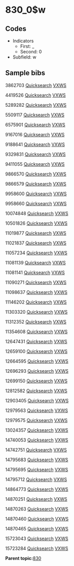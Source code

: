 # 830\_0$w

## Codes

-   Indicators
    -   First: \_
    -   Second: 0
-   Subfield: w

## Sample bibs

3862703 [Quicksearch](https://search.library.yale.edu/catalog/3862703) [VXWS](http://prodorbis.library.yale.edu:7014/vxws/GetHoldingsService?bibId=3862703)

4419526 [Quicksearch](https://search.library.yale.edu/catalog/4419526) [VXWS](http://prodorbis.library.yale.edu:7014/vxws/GetHoldingsService?bibId=4419526)

5289282 [Quicksearch](https://search.library.yale.edu/catalog/5289282) [VXWS](http://prodorbis.library.yale.edu:7014/vxws/GetHoldingsService?bibId=5289282)

5509117 [Quicksearch](https://search.library.yale.edu/catalog/5509117) [VXWS](http://prodorbis.library.yale.edu:7014/vxws/GetHoldingsService?bibId=5509117)

6575901 [Quicksearch](https://search.library.yale.edu/catalog/6575901) [VXWS](http://prodorbis.library.yale.edu:7014/vxws/GetHoldingsService?bibId=6575901)

9167016 [Quicksearch](https://search.library.yale.edu/catalog/9167016) [VXWS](http://prodorbis.library.yale.edu:7014/vxws/GetHoldingsService?bibId=9167016)

9188641 [Quicksearch](https://search.library.yale.edu/catalog/9188641) [VXWS](http://prodorbis.library.yale.edu:7014/vxws/GetHoldingsService?bibId=9188641)

9329831 [Quicksearch](https://search.library.yale.edu/catalog/9329831) [VXWS](http://prodorbis.library.yale.edu:7014/vxws/GetHoldingsService?bibId=9329831)

9411055 [Quicksearch](https://search.library.yale.edu/catalog/9411055) [VXWS](http://prodorbis.library.yale.edu:7014/vxws/GetHoldingsService?bibId=9411055)

9866570 [Quicksearch](https://search.library.yale.edu/catalog/9866570) [VXWS](http://prodorbis.library.yale.edu:7014/vxws/GetHoldingsService?bibId=9866570)

9866579 [Quicksearch](https://search.library.yale.edu/catalog/9866579) [VXWS](http://prodorbis.library.yale.edu:7014/vxws/GetHoldingsService?bibId=9866579)

9958600 [Quicksearch](https://search.library.yale.edu/catalog/9958600) [VXWS](http://prodorbis.library.yale.edu:7014/vxws/GetHoldingsService?bibId=9958600)

9958660 [Quicksearch](https://search.library.yale.edu/catalog/9958660) [VXWS](http://prodorbis.library.yale.edu:7014/vxws/GetHoldingsService?bibId=9958660)

10074848 [Quicksearch](https://search.library.yale.edu/catalog/10074848) [VXWS](http://prodorbis.library.yale.edu:7014/vxws/GetHoldingsService?bibId=10074848)

10501826 [Quicksearch](https://search.library.yale.edu/catalog/10501826) [VXWS](http://prodorbis.library.yale.edu:7014/vxws/GetHoldingsService?bibId=10501826)

11019877 [Quicksearch](https://search.library.yale.edu/catalog/11019877) [VXWS](http://prodorbis.library.yale.edu:7014/vxws/GetHoldingsService?bibId=11019877)

11021837 [Quicksearch](https://search.library.yale.edu/catalog/11021837) [VXWS](http://prodorbis.library.yale.edu:7014/vxws/GetHoldingsService?bibId=11021837)

11057234 [Quicksearch](https://search.library.yale.edu/catalog/11057234) [VXWS](http://prodorbis.library.yale.edu:7014/vxws/GetHoldingsService?bibId=11057234)

11081139 [Quicksearch](https://search.library.yale.edu/catalog/11081139) [VXWS](http://prodorbis.library.yale.edu:7014/vxws/GetHoldingsService?bibId=11081139)

11081141 [Quicksearch](https://search.library.yale.edu/catalog/11081141) [VXWS](http://prodorbis.library.yale.edu:7014/vxws/GetHoldingsService?bibId=11081141)

11090271 [Quicksearch](https://search.library.yale.edu/catalog/11090271) [VXWS](http://prodorbis.library.yale.edu:7014/vxws/GetHoldingsService?bibId=11090271)

11098637 [Quicksearch](https://search.library.yale.edu/catalog/11098637) [VXWS](http://prodorbis.library.yale.edu:7014/vxws/GetHoldingsService?bibId=11098637)

11146202 [Quicksearch](https://search.library.yale.edu/catalog/11146202) [VXWS](http://prodorbis.library.yale.edu:7014/vxws/GetHoldingsService?bibId=11146202)

11303320 [Quicksearch](https://search.library.yale.edu/catalog/11303320) [VXWS](http://prodorbis.library.yale.edu:7014/vxws/GetHoldingsService?bibId=11303320)

11312352 [Quicksearch](https://search.library.yale.edu/catalog/11312352) [VXWS](http://prodorbis.library.yale.edu:7014/vxws/GetHoldingsService?bibId=11312352)

11354608 [Quicksearch](https://search.library.yale.edu/catalog/11354608) [VXWS](http://prodorbis.library.yale.edu:7014/vxws/GetHoldingsService?bibId=11354608)

12647431 [Quicksearch](https://search.library.yale.edu/catalog/12647431) [VXWS](http://prodorbis.library.yale.edu:7014/vxws/GetHoldingsService?bibId=12647431)

12659100 [Quicksearch](https://search.library.yale.edu/catalog/12659100) [VXWS](http://prodorbis.library.yale.edu:7014/vxws/GetHoldingsService?bibId=12659100)

12664595 [Quicksearch](https://search.library.yale.edu/catalog/12664595) [VXWS](http://prodorbis.library.yale.edu:7014/vxws/GetHoldingsService?bibId=12664595)

12696293 [Quicksearch](https://search.library.yale.edu/catalog/12696293) [VXWS](http://prodorbis.library.yale.edu:7014/vxws/GetHoldingsService?bibId=12696293)

12699150 [Quicksearch](https://search.library.yale.edu/catalog/12699150) [VXWS](http://prodorbis.library.yale.edu:7014/vxws/GetHoldingsService?bibId=12699150)

12812582 [Quicksearch](https://search.library.yale.edu/catalog/12812582) [VXWS](http://prodorbis.library.yale.edu:7014/vxws/GetHoldingsService?bibId=12812582)

12903405 [Quicksearch](https://search.library.yale.edu/catalog/12903405) [VXWS](http://prodorbis.library.yale.edu:7014/vxws/GetHoldingsService?bibId=12903405)

12979563 [Quicksearch](https://search.library.yale.edu/catalog/12979563) [VXWS](http://prodorbis.library.yale.edu:7014/vxws/GetHoldingsService?bibId=12979563)

12979575 [Quicksearch](https://search.library.yale.edu/catalog/12979575) [VXWS](http://prodorbis.library.yale.edu:7014/vxws/GetHoldingsService?bibId=12979575)

13024357 [Quicksearch](https://search.library.yale.edu/catalog/13024357) [VXWS](http://prodorbis.library.yale.edu:7014/vxws/GetHoldingsService?bibId=13024357)

14740053 [Quicksearch](https://search.library.yale.edu/catalog/14740053) [VXWS](http://prodorbis.library.yale.edu:7014/vxws/GetHoldingsService?bibId=14740053)

14742751 [Quicksearch](https://search.library.yale.edu/catalog/14742751) [VXWS](http://prodorbis.library.yale.edu:7014/vxws/GetHoldingsService?bibId=14742751)

14795683 [Quicksearch](https://search.library.yale.edu/catalog/14795683) [VXWS](http://prodorbis.library.yale.edu:7014/vxws/GetHoldingsService?bibId=14795683)

14795695 [Quicksearch](https://search.library.yale.edu/catalog/14795695) [VXWS](http://prodorbis.library.yale.edu:7014/vxws/GetHoldingsService?bibId=14795695)

14795712 [Quicksearch](https://search.library.yale.edu/catalog/14795712) [VXWS](http://prodorbis.library.yale.edu:7014/vxws/GetHoldingsService?bibId=14795712)

14864773 [Quicksearch](https://search.library.yale.edu/catalog/14864773) [VXWS](http://prodorbis.library.yale.edu:7014/vxws/GetHoldingsService?bibId=14864773)

14870251 [Quicksearch](https://search.library.yale.edu/catalog/14870251) [VXWS](http://prodorbis.library.yale.edu:7014/vxws/GetHoldingsService?bibId=14870251)

14870263 [Quicksearch](https://search.library.yale.edu/catalog/14870263) [VXWS](http://prodorbis.library.yale.edu:7014/vxws/GetHoldingsService?bibId=14870263)

14870460 [Quicksearch](https://search.library.yale.edu/catalog/14870460) [VXWS](http://prodorbis.library.yale.edu:7014/vxws/GetHoldingsService?bibId=14870460)

14870465 [Quicksearch](https://search.library.yale.edu/catalog/14870465) [VXWS](http://prodorbis.library.yale.edu:7014/vxws/GetHoldingsService?bibId=14870465)

15723043 [Quicksearch](https://search.library.yale.edu/catalog/15723043) [VXWS](http://prodorbis.library.yale.edu:7014/vxws/GetHoldingsService?bibId=15723043)

15723284 [Quicksearch](https://search.library.yale.edu/catalog/15723284) [VXWS](http://prodorbis.library.yale.edu:7014/vxws/GetHoldingsService?bibId=15723284)

**Parent topic:**[830](../../tags/830/830.md)

